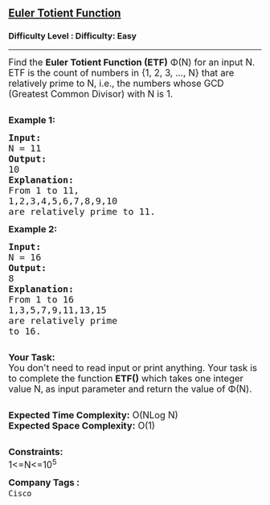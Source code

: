 <h2><a href="https://www.geeksforgeeks.org/problems/euler-totient-function4604/1?page=8&status=unsolved&sortBy=accuracy">Euler Totient Function</a></h2><h3>Difficulty Level : Difficulty: Easy</h3><hr><div class="problems_problem_content__Xm_eO"><p><span style="font-size:18px">Find the&nbsp;<strong>Euler Totient Function (ETF)</strong>&nbsp;Φ(N) for an input N. ETF&nbsp;is the count of numbers in {1, 2, 3, …, N} that are relatively prime to N, i.e., the numbers whose GCD (Greatest Common Divisor) with N&nbsp;is 1.</span><br>
&nbsp;</p>

<p><span style="font-size:18px"><strong>Example 1:</strong></span></p>

<pre><span style="font-size:18px"><strong>Input:</strong></span><span style="font-size:18px"><strong>
</strong>N = 11
<strong>Output:</strong>
10
<strong>Explanation:</strong>
From 1 to 11,
1,2,3,4,5,6,7,8,9,10
are relatively prime to 11.</span>
</pre>

<p><strong><span style="font-size:18px">Example 2:</span></strong></p>

<pre><span style="font-size:18px"><strong>Input:</strong>
N = 16
<strong>Output:</strong>
8
<strong>Explanation:</strong>
From 1 to 16
1,3,5,7,9,11,13,15</span> 
<span style="font-size:18px">are relatively prime
to 16.</span>
</pre>

<p><br>
<strong><span style="font-size:18px">Your Task:</span></strong><br>
<span style="font-size:18px">You don't need to read input or print anything. Your task is to complete the function <strong>ETF()</strong>&nbsp;which takes one integer value&nbsp;N,<strong>&nbsp;</strong>as input parameter&nbsp;and return the value of&nbsp;Φ(N).</span><br>
&nbsp;</p>

<p><span style="font-size:18px"><strong>Expected Time Complexity:</strong>&nbsp;O(NLog N)<br>
<strong>Expected Space Complexity:</strong>&nbsp;O(1)</span><br>
&nbsp;</p>

<p><span style="font-size:18px"><strong>Constraints:</strong><br>
1&lt;=N&lt;=10<sup>5</sup></span></p>
</div><p><span style=font-size:18px><strong>Company Tags : </strong><br><code>Cisco</code>&nbsp;